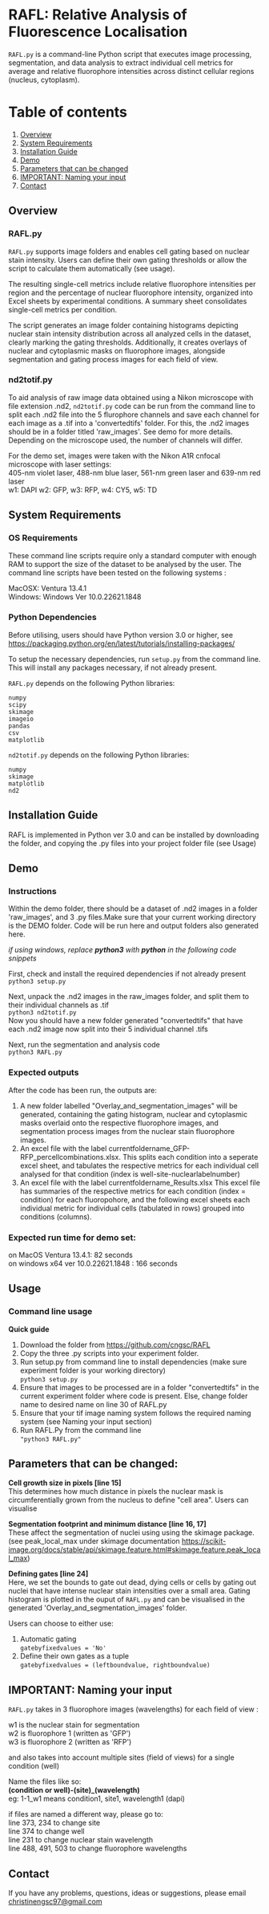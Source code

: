 
# RAFL: Relative Analysis of Fluorescence Localisation

`RAFL.py` is a command-line Python script that executes image processing, segmentation, and data analysis to extract individual cell metrics for average and relative fluorophore intensities across distinct cellular regions (nucleus, cytoplasm). 

# Table of contents 
1. [Overview](https://github.com/cngsc/RAFL#overview)
2. [System Requirements](https://github.com/cngsc/RAFL#system-requirements)
3. [Installation Guide](https://github.com/cngsc/RAFL#installation-guide)
4. [Demo](https://github.com/cngsc/RAFL#demo)
5. [Parameters that can be changed](https://github.com/cngsc/RAFL#parameters-that-can-be-changed)
6. [IMPORTANT: Naming your input](https://github.com/cngsc/RAFL#important-naming-your-input)
7. [Contact](https://github.com/cngsc/RAFL#contact)

## Overview
### RAFL.py
`RAFL.py`  supports image folders and enables cell gating based on nuclear stain intensity. Users can define their own gating thresholds or allow the script to calculate them automatically (see usage). 

The resulting single-cell metrics include relative fluorophore intensities per region and the percentage of nuclear fluorophore intensity, organized into Excel sheets by experimental conditions. A summary sheet consolidates single-cell metrics per condition. 

The script generates an image folder containing histograms depicting nuclear stain intensity distribution across all analyzed cells in the dataset, clearly marking the gating thresholds. Additionally, it creates overlays of nuclear and cytoplasmic masks on fluorophore images, alongside segmentation and gating process images for each field of view. 

### nd2totif.py
To aid analysis of raw image data obtained using a Nikon microscope with file extension .nd2, `nd2totif.py` code can be run from the command line to split each .nd2 file into the 5 flurophore channels and save each channel for each image as a .tif into a 'convertedtifs' folder. For this, the .nd2 images should be in a folder titled 'raw_images'. See demo for more details. Depending on the microscope used, the number of channels will differ. 

For the demo set, images were taken with the Nikon A1R cnfocal microscope with laser settings:  
405-nm violet laser, 488-nm blue laser, 561-nm green laser and 639-nm red laser  
w1: DAPI w2: GFP, w3: RFP, w4: CY5, w5: TD 

## System Requirements
### OS Requirements
These command line scripts require only a standard computer with enough RAM to support the size of the dataset to be analysed by the user. 
The command line scripts have been tested on the following systems : 

MacOSX: Ventura 13.4.1  
Windows: Windows Ver 10.0.22621.1848  

### Python Dependencies
Before utilising, users should have Python version 3.0 or higher, see https://packaging.python.org/en/latest/tutorials/installing-packages/

To setup the necessary dependencies, run `setup.py` from the command line. This will install any packages necessary, if not already present. 

`RAFL.py` depends on the following Python libraries:
```
numpy
scipy
skimage
imageio
pandas
csv
matplotlib
```
`nd2totif.py` depends on the following Python libraries:
```
numpy
skimage
matplotlib
nd2
```
## Installation Guide 
RAFL is implemented in Python ver 3.0 and can be installed by downloading the folder, and copying the .py files into your project folder file (see Usage)

## Demo 
### Instructions
Within the demo folder, there should be a dataset of .nd2 images in a folder 'raw_images', and 3 .py files.Make sure that your current working directory is the DEMO folder. Code will be run here and output folders also generated here. 

_if using windows, replace **python3** with **python** in the following code snippets_

First, check and install the required dependencies if not already present  
```python3 setup.py```  

Next, unpack the .nd2 images in the raw_images folder, and split them to their individual channels as .tif  
```python3 nd2totif.py```  
Now you should have a new folder generated "convertedtifs" that have each .nd2 image now split into their 5 individual channel .tifs

Next, run the segmentation and analysis code  
```python3 RAFL.py```
### Expected outputs
After the code has been run, the outputs are: 
1) A new folder labelled "Overlay_and_segmentation_images" will be generated, containing the gating histogram, nuclear and cytoplasmic masks overlaid onto the respective fluorophore images, and segmentation process images from the nuclear stain fluorophore images. 
2) An excel file with the label currentfoldername_GFP-RFP_percellcombinations.xlsx.
This splits each condition into a seperate excel sheet, and tabulates the respective metrics for each individual cell analysed for that condition (index is well-site-nuclearlabelnumber)
3) An excel file with the label currentfoldername_Results.xlsx
This excel file has summaries of the respective metrics for each condition (index = condition) for each fluoropohore, and the following excel sheets each individual metric for individual cells (tabulated in rows) grouped into conditions (columns). 
### Expected run time for demo set:
on MacOS Ventura 13.4.1: 82 seconds  
on windows x64 ver 10.0.22621.1848 : 166 seconds

## Usage

### Command line usage 
**Quick guide**
1) Download the folder from https://github.com/cngsc/RAFL
2) Copy the three .py scripts into your experiment folder. 
3) Run setup.py from command line to install dependencies (make sure experiment folder is your working directory)  
```python3 setup.py```
4) Ensure that images to be processed are in a folder "convertedtifs" in the current experiment folder where code is present. Else, change folder name to desired name on line 30 of RAFL.py
5) Ensure that your tif image naming system follows the required naming system (see Naming your input section)
6) Run RAFL.Py from the command line  
```"python3 RAFL.py"```

## Parameters that can be changed:
**Cell growth size in pixels [line 15]**  
This determines how much distance in pixels the nuclear mask is circumferentially grown from the nucleus to define "cell area". Users can visualise 

**Segmentation footprint and minimum distance [line 16, 17]**  
These affect the segmentation of nuclei using using the skimage package. (see peak_local_max under skimage documentation https://scikit-image.org/docs/stable/api/skimage.feature.html#skimage.feature.peak_local_max)
  
**Defining gates [line 24]**  
Here, we set the bounds to gate out dead, dying cells or cells by gating out nuclei that have intense nuclear stain intensities over a small area. Gating histogram is plotted in the ouput of `RAFL.py` and can be visualised in the generated 'Overlay_and_segmentation_images' folder. 

Users can choose to either use:
1. Automatic gating  
```gatebyfixedvalues = 'No' ```
2. Define their own gates as a tuple  
```gatebyfixedvalues = (leftboundvalue, rightboundvalue) ```

## IMPORTANT: Naming your input
`RAFL.py` takes in 3 fluorophore images (wavelengths) for each field of view :

w1 is the nuclear stain for segmentation  
w2 is fluorophore 1 (written as 'GFP')  
w3 is fluorophore 2 (written as 'RFP')  

and also takes into account multiple sites (field of views) for a single condition (well)

Name the files like so:  
**(condition or well)-(site)_(wavelength)**  
eg: 1-1_w1 means condition1, site1, wavelength1 (dapi)

if files are named a different way, please go to:  
    line 373, 234 to change site  
    line 374 to change well  
    line 231 to change nuclear stain wavelength  
    line 488, 491, 503 to change fluorophore wavelengths  


## Contact

If you have any problems, questions, ideas or suggestions, please email christinengsc97@gmail.com
